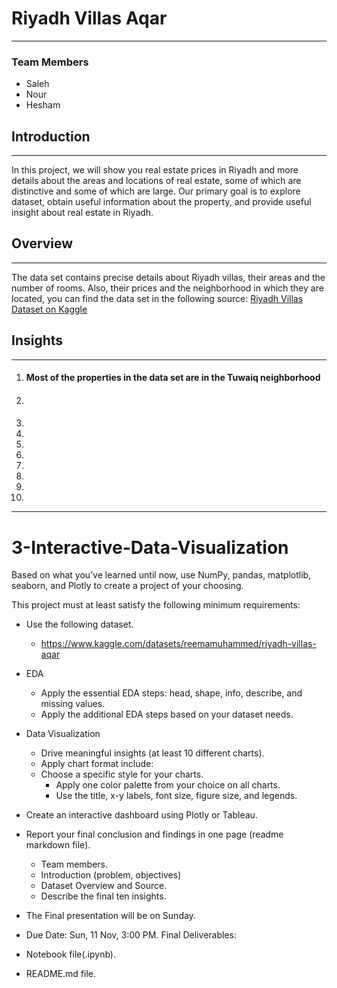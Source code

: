 # Riyadh Villas Aqar
---
### Team Members
* Saleh
* Nour
* Hesham

## Introduction
---
In this project, we will show you real estate prices in Riyadh and more details about the areas and locations of real estate, some of which are distinctive and some of which are large. Our primary goal is to explore dataset, obtain useful information about the property, and provide useful insight about real estate in Riyadh.

## Overview
---
The data set contains precise details about Riyadh villas, their areas and the number of rooms. Also, their prices and the neighborhood in which they are located, you can find the data set in the following source: [Riyadh Villas Dataset on Kaggle](https://www.kaggle.com/datasets/reemamuhammed/riyadh-villas-aqar) 

## Insights
---
1. #### Most of the properties in the data set are in the Tuwaiq neighborhood

2. #### 

3. 

4. 

5. 

6. 

7. 

8. 

9. 

10. 




--- 
# 3-Interactive-Data-Visualization

Based on what you’ve learned until now, use NumPy, pandas, matplotlib, seaborn, and Plotly to create a project of your choosing.

This project must at least satisfy the following minimum requirements:

- Use the following dataset.
    - https://www.kaggle.com/datasets/reemamuhammed/riyadh-villas-aqar
- EDA
    - Apply the essential EDA steps: head, shape, info, describe, and missing values.
    - Apply the additional EDA steps based on your dataset needs.
- Data Visualization
    - Drive meaningful insights (at least 10 different charts).
    - Apply chart format include:
    - Choose a specific style for your charts.
        - Apply one color palette from your choice on all charts.
        - Use the title, x-y labels, font size, figure size, and legends.
- Create an interactive dashboard using Plotly or Tableau.
- Report your final conclusion and findings in one page (readme markdown file).
    - Team members.
    - Introduction (problem, objectives)
    - Dataset Overview and Source.
    - Describe the final ten insights.
    
- The Final presentation will be on Sunday.
- Due Date: Sun, 11 Nov, 3:00 PM.
Final Deliverables:
- Notebook file(.ipynb).
- README.md file.
